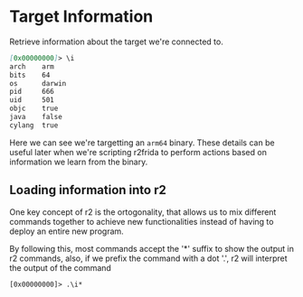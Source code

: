# Target Information

Retrieve information about the target we're connected to.

```md
[0x00000000]> \i
arch    arm
bits    64
os      darwin
pid     666
uid     501
objc    true
java    false
cylang  true
```

Here we can see we're targetting an `arm64` binary. These details can be  
useful later when we're scripting r2frida to perform actions based on  
information we learn from the binary.

## Loading information into r2

One key concept of r2 is the ortogonality, that allows us to mix different commands together to achieve new functionalities instead of having to deploy an entire new program.

By following this, most commands accept the '\*' suffix to show the output in r2 commands, also, if we prefix the command with a dot '.', r2 will interpret the output of the command

```
[0x00000000]> .\i*
```



